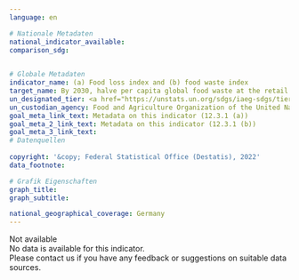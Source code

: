 ```yaml
---
language: en    

# Nationale Metadaten    
national_indicator_available:     
comparison_sdg:     
    

# Globale Metadaten    
indicator_name: (a) Food loss index and (b) food waste index    
target_name: By 2030, halve per capita global food waste at the retail and consumer levels and reduce food losses along production and supply chains, including post-harvest losses    
un_designated_tier: <a href="https://unstats.un.org/sdgs/iaeg-sdgs/tier-classification/" title="Click here for more information on the UN tier classification."  target="_blank">Tier II</a>    
un_custodian_agency: Food and Agriculture Organization of the United Nations (FAO)<br>United Nations Environment Programme (UNEP)    
goal_meta_link_text: Metadata on this indicator (12.3.1 (a))    
goal_meta_2_link_text: Metadata on this indicator (12.3.1 (b))    
goal_meta_3_link_text:         
# Datenquellen    
    
copyright: '&copy; Federal Statistical Office (Destatis), 2022'    
data_footnote:     

# Grafik Eigenschaften    
graph_title: 
graph_subtitle:     

national_geographical_coverage: Germany    
---
```


<span class="status notstarted">Not available </span><br>
No data is available for this indicator.<br>
Please contact us if you have any feedback or suggestions on suitable data sources.